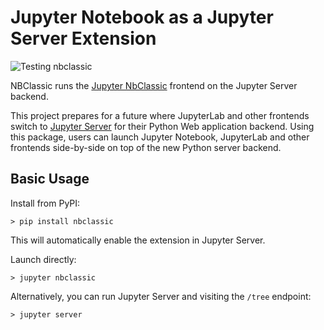 # Jupyter Notebook as a Jupyter Server Extension

![Testing nbclassic](https://github.com/jupyterlab/nbclassic/workflows/Testing%20nbclassic/badge.svg)


NBClassic runs the [Jupyter NbClassic](https://github.com/jupyter/nbclassic) frontend on the Jupyter Server backend.

This project prepares for a future where JupyterLab and other frontends switch to [Jupyter Server](https://github.com/jupyter/jupyter_server/) for their Python Web application backend. Using this package, users can launch Jupyter Notebook, JupyterLab and other frontends side-by-side on top of the new Python server backend.

## Basic Usage

Install from PyPI:
```
> pip install nbclassic
```
This will automatically enable the extension in Jupyter Server.

Launch directly:
```
> jupyter nbclassic
```

Alternatively, you can run Jupyter Server and visiting the `/tree` endpoint:
```
> jupyter server
```
